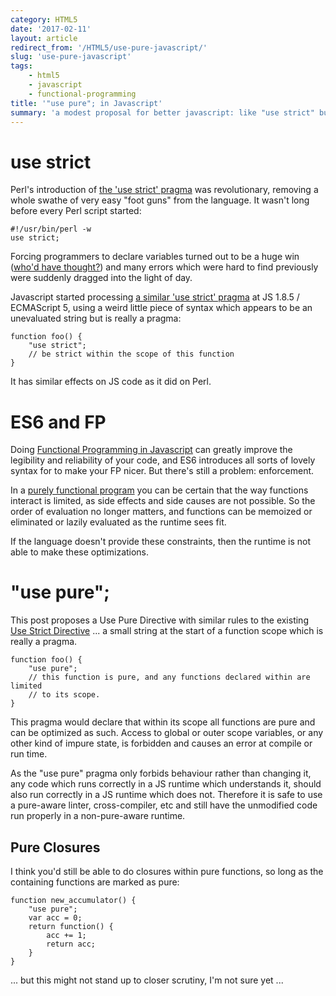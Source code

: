 ```yaml
---
category: HTML5
date: '2017-02-11'
layout: article
redirect_from: '/HTML5/use-pure-javascript/'
slug: 'use-pure-javascript'
tags:
    - html5
    - javascript
    - functional-programming
title: '"use pure"; in Javascript'
summary: 'a modest proposal for better javascript: like "use strict" but purer.'
---
```


use strict
==========

Perl's introduction of [the 'use strict'
pragma](http://perldoc.perl.org/strict.html) was revolutionary, removing
a whole swathe of very easy "foot guns" from the language. It wasn't
long before every Perl script started:

~~~
#!/usr/bin/perl -w
use strict;
~~~

Forcing programmers to declare variables turned out to be a huge win
([who'd have
thought?](https://en.wikipedia.org/wiki/ALGOL_68#mode:_Declarations))
and many errors which were hard to find previously were suddenly dragged
into the light of day.

Javascript started processing [a similar 'use strict'
pragma](https://developer.mozilla.org/en-US/docs/Web/JavaScript/Reference/Strict_mode)
at JS 1.8.5 / ECMAScript 5, using a weird little piece of syntax which
appears to be an unevaluated string but is really a pragma:

~~~
function foo() {
    "use strict";
    // be strict within the scope of this function
}
~~~

It has similar effects on JS code as it did on Perl.

ES6 and FP
==========

Doing [Functional Programming in
Javascript](../the-emperors-new-closure-functional-programming-in-javascript/)
can greatly improve the legibility and reliability of your code, and ES6
introduces all sorts of lovely syntax for to make your FP nicer. But
there's still a problem: enforcement.

In a [purely functional
program](https://en.wikipedia.org/wiki/Purely_functional_programming)
you can be certain that the way functions interact is limited, as side
effects and side causes are not possible. So the order of evaluation no
longer matters, and functions can be memoized or eliminated or lazily
evaluated as the runtime sees fit.

If the language doesn't provide these constraints, then the runtime is
not able to make these optimizations.

"use pure";
===========

This post proposes a Use Pure Directive with similar rules to the
existing [Use Strict
Directive](http://www.ecma-international.org/ecma-262/7.0/index.html#use-strict-directive)
... a small string at the start of a function scope which is really a
pragma.

~~~
function foo() {
    "use pure";
    // this function is pure, and any functions declared within are limited
    // to its scope.
}
~~~

This pragma would declare that within its scope all functions are pure
and can be optimized as such. Access to global or outer scope variables,
or any other kind of impure state, is forbidden and causes an error at
compile or run time.

As the "use pure" pragma only forbids behaviour rather than changing it,
any code which runs correctly in a JS runtime which understands it,
should also run correctly in a JS runtime which does not. Therefore it
is safe to use a pure-aware linter, cross-compiler, etc and still have
the unmodified code run properly in a non-pure-aware runtime.

Pure Closures
-------------

I think you'd still be able to do closures within pure functions, so long as the 
containing functions are marked as pure:

~~~
function new_accumulator() {
    "use pure";
    var acc = 0;
    return function() {
        acc += 1;
        return acc;
    }
}
~~~

... but this might not stand up to closer scrutiny, I'm not sure yet ...
